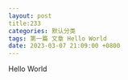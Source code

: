 ```yaml
---
layout: post
title:233
categories: 默认分类
tags: 第一篇 文章 Hello World
date: 2023-03-07 21:09:00 +0800
---
```


Hello World
